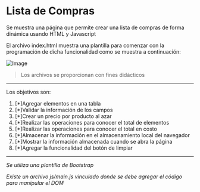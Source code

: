 # Lista de Compras
Se muestra una página que permite crear una lista de compras de forma dinámica usando HTML y Javascript

El archivo index.html muestra una plantilla para comenzar con la programación de dicha funcionalidad como se muestra a continuación:

![Image](https://github.com/jcgeneration/CH45_ListaCompras/blob/main/img/SplashScreen.png)

> Los archivos se proporcionan con fines didácticos

---
Los objetivos son:
1. [*]Agregar elementos en una tabla
2. [*]Validar la información de los campos
3. [*]Crear un precio por producto al azar
4. [*]Realizar las operaciones para conocer el total de elementos
5. [*]Realizar las operaciones para conocer el total en costo
6. [*]Almacenar la información en el almacenamiento local del navegador
7. [*]Mostrar la información almacenada cuando se abra la página
8. [*]Agregar la funcionalidad del botón de limpiar

---

*Se utiliza una plantilla de Bootstrap*

*Existe un archivo js/main.js vinculado donde se debe agregar el código para manipular el DOM*




